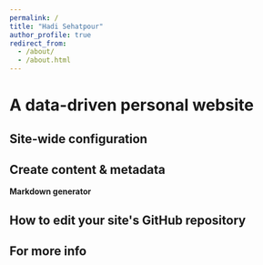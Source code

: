 ```yaml
---
permalink: /
title: "Hadi Sehatpour"
author_profile: true
redirect_from: 
  - /about/
  - /about.html
---
```




A data-driven personal website
======

Site-wide configuration
------

Create content & metadata
------

**Markdown generator**


How to edit your site's GitHub repository
------




For more info
------

